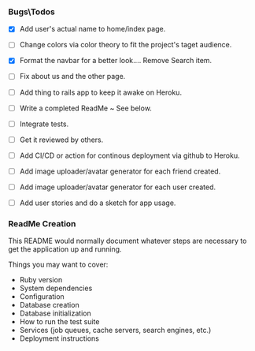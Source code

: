 
### Bugs\Todos
- [x] Add user's actual name to home/index page.   
- [ ] Change colors via color theory to fit the project's taget audience.
- [x] Format the navbar for a better look.... Remove Search item.
- [ ] Fix about us and the other page.
- [ ] Add thing to rails app to keep it awake on Heroku.
- [ ] Write a completed ReadMe ~ See below.
- [ ] Integrate tests.
- [ ] Get it reviewed by others.
- [ ] Add CI/CD or action for continous deployment via github to Heroku.
- [ ] Add image uploader/avatar generator for each friend created. 
- [ ] Add image uploader/avatar generator for each user created. 
- [ ] Add user stories and do a sketch for app usage. 


### ReadMe Creation
This README would normally document whatever steps are necessary to get the
application up and running.

Things you may want to cover:
* Ruby version
* System dependencies
* Configuration
* Database creation
* Database initialization
* How to run the test suite
* Services (job queues, cache servers, search engines, etc.)
* Deployment instructions